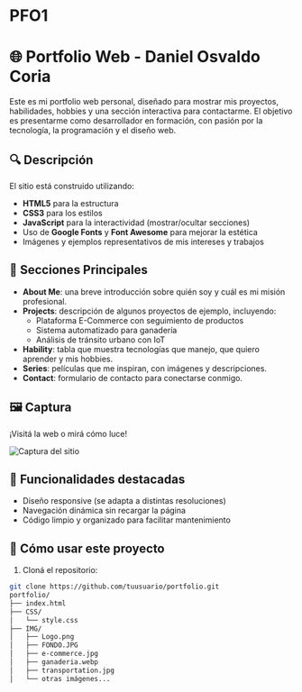 # PFO1
# 🌐 Portfolio Web - Daniel Osvaldo Coria

Este es mi portfolio web personal, diseñado para mostrar mis proyectos, habilidades, hobbies y una sección interactiva para contactarme. El objetivo es presentarme como desarrollador en formación, con pasión por la tecnología, la programación y el diseño web.

## 🔍 Descripción

El sitio está construido utilizando:

- **HTML5** para la estructura
- **CSS3** para los estilos
- **JavaScript** para la interactividad (mostrar/ocultar secciones)
- Uso de **Google Fonts** y **Font Awesome** para mejorar la estética
- Imágenes y ejemplos representativos de mis intereses y trabajos

## 🎯 Secciones Principales

- **About Me**: una breve introducción sobre quién soy y cuál es mi misión profesional.
- **Projects**: descripción de algunos proyectos de ejemplo, incluyendo:
  - Plataforma E-Commerce con seguimiento de productos
  - Sistema automatizado para ganadería
  - Análisis de tránsito urbano con IoT
- **Hability**: tabla que muestra tecnologías que manejo, que quiero aprender y mis hobbies.
- **Series**: películas que me inspiran, con imágenes y descripciones.
- **Contact**: formulario de contacto para conectarse conmigo.

## 🖼️ Captura

¡Visitá la web o mirá cómo luce!

![Captura del sitio](IMG/preview.jpg) <!-- Asegurate de tener una imagen de vista previa en tu carpeta IMG -->

## 🧠 Funcionalidades destacadas

- Diseño responsive (se adapta a distintas resoluciones)
- Navegación dinámica sin recargar la página
- Código limpio y organizado para facilitar mantenimiento

## 🚀 Cómo usar este proyecto

1. Cloná el repositorio:

```bash
git clone https://github.com/tuusuario/portfolio.git
portfolio/
├── index.html
├── CSS/
│   └── style.css
├── IMG/
│   ├── Logo.png
│   ├── FONDO.JPG
│   ├── e-commerce.jpg
│   ├── ganaderia.webp
│   ├── transportation.jpg
│   └── otras imágenes...
